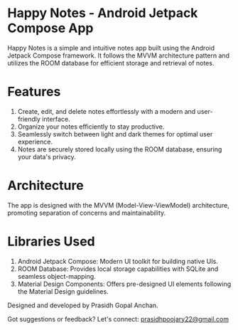 # Happy Notes - Android Jetpack Compose App
Happy Notes is a simple and intuitive notes app built using the Android Jetpack Compose framework.
It follows the MVVM architecture pattern and utilizes the ROOM database for efficient storage and retrieval of notes.

# Features
1) Create, edit, and delete notes effortlessly with a modern and user-friendly interface.
2) Organize your notes efficiently to stay productive.
3) Seamlessly switch between light and dark themes for optimal user experience.
4) Notes are securely stored locally using the ROOM database, ensuring your data's privacy.

# Architecture
The app is designed with the MVVM (Model-View-ViewModel) architecture, promoting separation of concerns and maintainability.

# Libraries Used
1) Android Jetpack Compose: Modern UI toolkit for building native UIs.
2) ROOM Database: Provides local storage capabilities with SQLite and seamless object-mapping.
3) Material Design Components: Offers pre-designed UI elements following the Material Design guidelines.

Designed and developed by Prasidh Gopal Anchan.

Got suggestions or feedback? Let's connect: prasidhpoojary22@gmail.com
